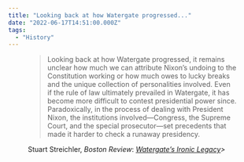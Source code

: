```yaml
---
title: "Looking back at how Watergate progressed..."
date: "2022-06-17T14:51:00.000Z"
tags: 
  - "History"
---
```


<figure>
 <blockquote>
  <p>Looking back at how Watergate progressed, it remains unclear how much we can attribute Nixon’s undoing to the Constitution working or how much owes to lucky breaks and the unique collection of personalities involved. Even if the rule of law ultimately prevailed in Watergate, it has become more difficult to contest presidential power since. Paradoxically, in the process of dealing with President Nixon, the institutions involved—Congress, the Supreme Court, and the special prosecutor—set precedents that made it harder to check a runaway presidency.</p>
 </blockquote>
 <figcaption>Stuart Streichler, <i>Boston Review</i>: <cite><a href="https://bostonreview.net/articles/watergates-ironic-legacy/">Watergate’s Ironic Legacy</a>></cite></figcaption>
</figure>
